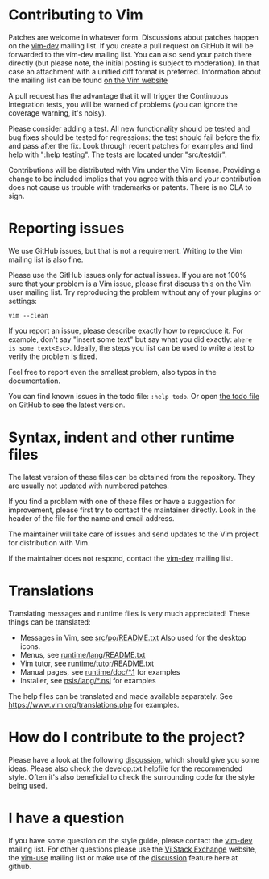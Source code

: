 # Contributing to Vim

Patches are welcome in whatever form.
Discussions about patches happen on the [vim-dev][0] mailing list.
If you create a pull request on GitHub it will be
forwarded to the vim-dev mailing list.  You can also send your patch there
directly (but please note, the initial posting is subject to moderation).
In that case an attachment with a unified diff format is preferred.
Information about the mailing list can be found [on the Vim website][0]

A pull request has the advantage that it will trigger the Continuous
Integration tests, you will be warned of problems (you can ignore the coverage
warning, it's noisy).

Please consider adding a test.  All new functionality should be tested and bug
fixes should be tested for regressions: the test should fail before the fix and
pass after the fix.  Look through recent patches for examples and find help
with ":help testing".  The tests are located under "src/testdir".

Contributions will be distributed with Vim under the Vim license.  Providing a
change to be included implies that you agree with this and your contribution
does not cause us trouble with trademarks or patents.  There is no CLA to sign.

# Reporting issues

We use GitHub issues, but that is not a requirement.  Writing to the Vim
mailing list is also fine.

Please use the GitHub issues only for actual issues. If you are not 100% sure
that your problem is a Vim issue, please first discuss this on the Vim user
mailing list.  Try reproducing the problem without any of your plugins or settings:

    vim --clean

If you report an issue, please describe exactly how to reproduce it.
For example, don't say "insert some text" but say what you did exactly:
`ahere is some text<Esc>`.
Ideally, the steps you list can be used to write a test to verify the problem
is fixed.

Feel free to report even the smallest problem, also typos in the documentation.

You can find known issues in the todo file: `:help todo`.
Or open [the todo file][todo list] on GitHub to see the latest version.

# Syntax, indent and other runtime files

The latest version of these files can be obtained from the repository.
They are usually not updated with numbered patches.

If you find a problem with one of these files or have a suggestion for
improvement, please first try to contact the maintainer directly.
Look in the header of the file for the name and email address.

The maintainer will take care of issues and send updates to the Vim project for
distribution with Vim.

If the maintainer does not respond, contact the [vim-dev][0] mailing list.

# Translations

Translating messages and runtime files is very much appreciated!  These things
can be translated:
*   Messages in Vim, see [src/po/README.txt][1]
    Also used for the desktop icons.
*   Menus, see [runtime/lang/README.txt][2]
*   Vim tutor, see [runtime/tutor/README.txt][3]
*   Manual pages, see [runtime/doc/\*.1][4] for examples
*   Installer, see [nsis/lang/\*.nsi][5] for examples

The help files can be translated and made available separately.
See https://www.vim.org/translations.php for examples.

# How do I contribute to the project?

Please have a look at the following [discussion][6], which should give you some
ideas. Please also check the [develop.txt][7] helpfile for the recommended
style. Often it's also beneficial to check the surrounding code for the style
being used.

# I have a question

If you have some question on the style guide, please contact the [vim-dev][0]
mailing list. For other questions please use the [Vi Stack Exchange][8] website, the
[vim-use][9] mailing list or make use of the [discussion][10] feature here at github.

[todo list]: https://github.com/vim/vim/blob/master/runtime/doc/todo.txt
[0]: http://www.vim.org/maillist.php#vim-dev
[1]: https://github.com/vim/vim/blob/master/src/po/README.txt
[2]: https://github.com/vim/vim/blob/master/runtime/lang/README.txt
[3]: https://github.com/vim/vim/blob/master/runtime/tutor/README.txt
[4]: https://github.com/vim/vim/blob/master/runtime/doc/vim.1
[5]: https://github.com/vim/vim/blob/master/nsis/lang/english.nsi
[6]: https://github.com/vim/vim/discussions/13087
[7]: https://github.com/vim/vim/blob/master/runtime/doc/develop.txt
[8]: https://vi.stackexchange.com
[9]: http://www.vim.org/maillist.php#vim-use
[10]: https://github.com/vim/vim/discussions
